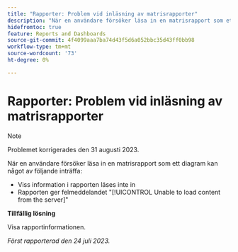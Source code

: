 ```yaml
---
title: "Rapporter: Problem vid inläsning av matrisrapporter"
description: "När en användare försöker läsa in en matrisrapport som ett diagram kan problem uppstå."
hidefromtoc: true
feature: Reports and Dashboards
source-git-commit: 4f4099aaa7ba74d43f5d6a052bbc35d43ff0bb98
workflow-type: tm+mt
source-wordcount: '73'
ht-degree: 0%

---
```



# Rapporter: Problem vid inläsning av matrisrapporter

>[!NOTE]
>
>Problemet korrigerades den 31 augusti 2023.

När en användare försöker läsa in en matrisrapport som ett diagram kan något av följande inträffa:

* Viss information i rapporten läses inte in
* Rapporten ger felmeddelandet &quot;[!UICONTROL Unable to load content from the server]&quot;

**Tillfällig lösning**

Visa rapportinformationen.

_Först rapporterad den 24 juli 2023._

